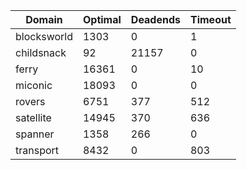 | Domain      | Optimal | Deadends | Timeout |
| ----------- | ------- | -------- | ------- |
| blocksworld | 1303    | 0        | 1       |
| childsnack  | 92      | 21157    | 0       |
| ferry       | 16361   | 0        | 10      |
| miconic     | 18093   | 0        | 0       |
| rovers      | 6751    | 377      | 512     |
| satellite   | 14945   | 370      | 636     |
| spanner     | 1358    | 266      | 0       |
| transport   | 8432    | 0        | 803     |
